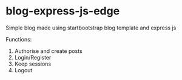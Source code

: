 # blog-express-js-edge
Simple blog made using startbootstrap blog template and express js

Functions:
1. Authorise and create posts
2. Login/Register
3. Keep sessions
4. Logout
